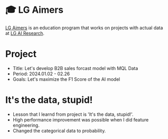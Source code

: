 # 🎓 LG Aimers
[LG Aimers](https://www.lgaimers.ai/) is an education program that works on projects with actual data at [LG AI Research](https://www.lgresearch.ai/).

# Project
- Title: Let's develop B2B sales forcast model with MQL Data   
- Period: 2024.01.02 - 02.26   
- Goals: Let's maximize the F1 Score of the AI model

# It's the data, stupid!
- Lesson that I learnd from project is 'It's the data, stupid!'.
- High performance improvement was possible when I did feature engineering.
- Changed the categorical data to probability.
